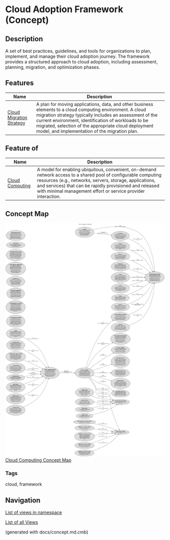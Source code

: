 # Cloud Adoption Framework (Concept)
## Description
A set of best practices, guidelines, and tools for organizations
          to plan, implement, and manage their cloud adoption journey. The framework provides a structured
          approach to cloud adoption, including assessment, planning, migration, and optimization phases.

## Features
| Name | Description |
|---|---|
| [Cloud Migration Strategy](../../software-development/cloud/cloud-migration-strategy.md) | A plan for moving applications, data, and other business elements to a cloud computing environment. A cloud migration strategy typically includes an assessment of the current environment, identification of workloads to be migrated, selection of the appropriate cloud deployment model, and implementation of the migration plan. |

## Feature of
| Name | Description |
|---|---|
| [Cloud Computing](../../software-development/cloud/cloud-computing.md) | A model for enabling ubiquitous, convenient, on-demand network access to a shared pool of configurable computing resources (e.g., networks, servers, storage, applications, and services) that can be rapidly provisioned and released with minimal management effort or service provider interaction. |

## Concept Map
![Cloud Computing Concept Map](../../software-development/cloud/concept-view.png)
[Cloud Computing Concept Map](../../software-development/cloud/concept-view.md)

### Tags
cloud, framework


## Navigation
[List of views in namespace](./views-in-namespace.md)

[List of all Views](../../views.md)

(generated with docs/concept.md.cmb)
